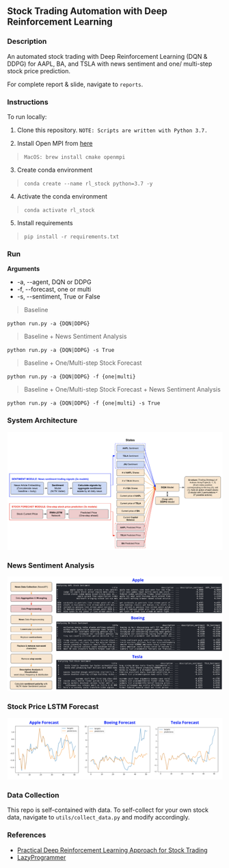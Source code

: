 ## Stock Trading Automation with Deep Reinforcement Learning

### Description

An automated stock trading with Deep Reinforcement Learning (DQN & DDPG) for AAPL, BA, and TSLA with news sentiment and one/ multi-step stock price prediction.

For complete report & slide, navigate to `reports`.

### Instructions

To run locally:

1. Clone this repository. `NOTE: Scripts are written with Python 3.7.`

2. Install Open MPI from [here](https://stable-baselines.readthedocs.io/en/master/guide/install.html)

> `MacOS: brew install cmake openmpi`

3. Create conda environment

> `conda create --name rl_stock python=3.7 -y`

4. Activate the conda environment

> `conda activate rl_stock`

5. Install requirements

> `pip install -r requirements.txt`

### Run

**Arguments**

- -a, --agent, DQN or DDPG
- -f, --forecast, one or multi
- -s, --sentiment, True or False

> Baseline

`python run.py -a {DQN|DDPG}`

> Baseline + News Sentiment Analysis

`python run.py -a {DQN|DDPG} -s True`

> Baseline + One/Multi-step Stock Forecast

`python run.py -a {DQN|DDPG} -f {one|multi}`

> Baseline + One/Multi-step Stock Forecast + News Sentiment Analysis

`python run.py -a {DQN|DDPG} -f {one|multi} -s True`

### System Architecture

![Flowchart](https://github.com/Joeyipp/rl-stock-trading/blob/master/images/flowchart_design.png)

### News Sentiment Analysis

![Flowchart](https://github.com/Joeyipp/rl-stock-trading/blob/master/images/sentiment.png)

### Stock Price LSTM Forecast

![Flowchart](https://github.com/Joeyipp/rl-stock-trading/blob/master/images/forecast.png)

### Data Collection

This repo is self-contained with data.
To self-collect for your own stock data, navigate to `utils/collect_data.py` and modify accordingly.

### References

- [Practical Deep Reinforcement Learning Approach for Stock Trading](https://arxiv.org/abs/1811.07522)
- [LazyProgrammer](https://github.com/lazyprogrammer)
